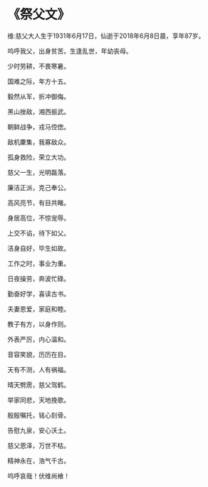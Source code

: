 # 《祭父文》
维:慈父大人生于1931年6月17日，仙逝于2018年6月8日晨，享年87岁。

呜呼我父，出身贫苦。生逢乱世，年幼丧母。

少时劳耕，不畏寒暑。

国难之际，年方十五。

毅然从军，折冲御侮。

黑山挫敌，湘西振武。

朝鲜战争，戎马倥偬。

敌机麇集，我寡敌众。

孤身救险，荣立大功。

慈父一生，光明磊落。

廉洁正派，克己奉公。

高风亮节，有目共睹。

身居高位，不惊宠辱。

上交不谄，待下如父。

洁身自好，毕生如故。

工作之时，事业为重。

日夜操劳，奔波忙碌。

勤奋好学，喜读古书。

夫妻恩爱，家庭和睦。

教子有方，以身作则。

外表严厉，内心温和。

音容笑貌，历历在目。

天有不测，人有祸福。

晴天劈雳，慈父驾鹤。

举家同悲，天地挽歌。

殷殷嘱托，铭心刻骨。

告慰九泉，安心沃土。

慈父恩泽，万世不枯。

精神永在，浩气千古。

呜呼哀哉！伏维尚飨！
